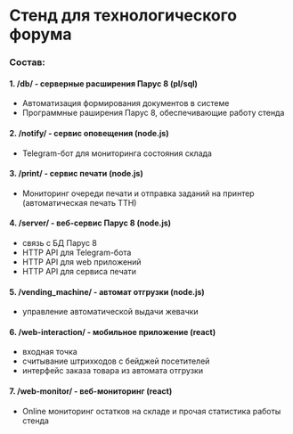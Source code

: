 ﻿# Стенд для технологического форума

### Состав:

#### 1. /db/ - серверные расширения Парус 8 (pl/sql)
* Автоматизация формирования документов в системе
* Программные раширения Парус 8, обеспечивающие работу стенда

#### 2. /notify/ - сервис оповещения (node.js)
* Telegram-бот для мониторинга состояния склада

#### 3. /print/ - сервис печати (node.js)
* Мониторинг очереди печати и отправка заданий на принтер (автоматическая печать ТТН)

#### 4. /server/ - веб-сервис Парус 8 (node.js)
* связь с БД Парус 8
* HTTP API для Telegram-бота
* HTTP API для web приложений
* HTTP API для сервиса печати

#### 5. /vending_machine/ - автомат отгрузки (node.js)
* управление автоматической выдачи жевачки

#### 6. /web-interaction/ - мобильное приложение (react)
* входная точка
* считывание штрихкодов с бейджей посетителей
* интерфейс заказа товара из автомата отгрузки

#### 7. /web-monitor/ - веб-мониторинг (react)
* Online мониторинг остатков на складе и прочая статистика работы стенда
